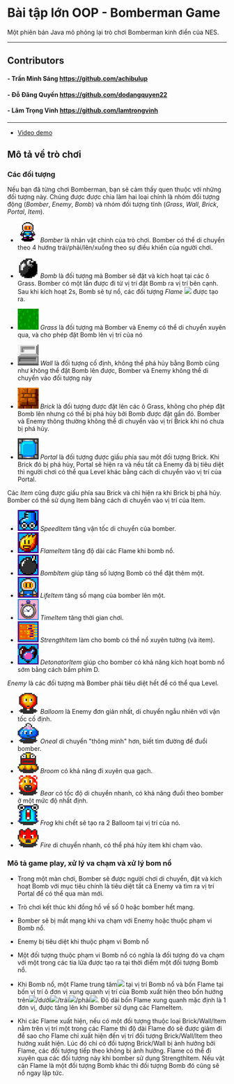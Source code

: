 # Bài tập lớn OOP - Bomberman Game

Một phiên bản Java mô phỏng lại trò chơi Bomberman kinh điển của NES.

---

## Contributors

#### - Trần Minh Sáng https://github.com/achibulup
#### - Đỗ Đăng Quyền https://github.com/dodangquyen22
#### - Lâm Trọng Vinh https://github.com/lamtrongvinh

---

- [Video demo](https://youtu.be/_ZtJpHBUFIs)

## Mô tả về trò chơi

### Các đối tượng
Nếu bạn đã từng chơi Bomberman, bạn sẽ cảm thấy quen thuộc với những đối tượng này. Chúng được được chia làm hai loại chính là nhóm đối tượng động (*Bomber*, *Enemy*, *Bomb*) và nhóm đối tượng tĩnh (*Grass*, *Wall*, *Brick*, *Portal*, *Item*).

- ![](res/sprites/Illustrations/player.png) *Bomber* là nhân vật chính của trò chơi. Bomber có thể di chuyển theo 4 hướng trái/phải/lên/xuống theo sự điều khiển của người chơi. 
- ![](res/sprites/Illustrations/bomb.png) *Bomb* là đối tượng mà Bomber sẽ đặt và kích hoạt tại các ô Grass. Bomber có một lần được đi từ vị trí đặt Bomb ra vị trí bên cạnh. Sau khi kích hoạt 2s, Bomb sẽ tự nổ, các đối tượng *Flame* ![](res/sprites/explosion_horizontal.png) được tạo ra.


- ![](res/sprites/Illustrations/grass.png) *Grass* là đối tượng mà Bomber và Enemy có thể di chuyển xuyên qua, và cho phép đặt Bomb lên vị trí của nó
- ![](res/sprites/Illustrations/steel.png) *Wall* là đối tượng cố định, không thể phá hủy bằng Bomb cũng như không thể đặt Bomb lên được, Bomber và Enemy không thể di chuyển vào đối tượng này
- ![](res/sprites/Illustrations/brick.png) *Brick* là đối tượng được đặt lên các ô Grass, không cho phép đặt Bomb lên nhưng có thể bị phá hủy bởi Bomb được đặt gần đó. Bomber và Enemy thông thường không thể di chuyển vào vị trí Brick khi nó chưa bị phá hủy.


- ![](res/sprites/Illustrations/portal.png) *Portal* là đối tượng được giấu phía sau một đối tượng Brick. Khi Brick đó bị phá hủy, Portal sẽ hiện ra và nếu tất cả Enemy đã bị tiêu diệt thì người chơi có thể qua Level khác bằng cách di chuyển vào vị trí của Portal.

Các *Item* cũng được giấu phía sau Brick và chỉ hiện ra khi Brick bị phá hủy. Bomber có thể sử dụng Item bằng cách di chuyển vào vị trí của Item.
- ![](res/sprites/Illustrations/bonus_speed.png) *SpeedItem* tăng vận tốc di chuyển của bomber.
- ![](res/sprites/Illustrations/longer_flame.png) *FlameItem* tăng độ dài các Flame khi bomb nổ.
- ![](res/sprites/Illustrations/extra_bomb.png) *BombItem* giúp tăng số lượng Bomb có thể đặt thêm một.
- ![](res/sprites/Illustrations/extra_life.png) *LifeItem* tăng số mạng của bomber lên một.
- ![](res/sprites/Illustrations/time_item.png) *TimeItem* tăng thời gian chơi.
- ![](res/sprites/Illustrations/strength_item.png) *StrengthItem* làm cho bomb có thể nổ xuyên tường (và item).
- ![](res/sprites/Illustrations/detonator.png) *DetonatorItem* giúp cho bomber có khả năng kích hoạt bomb nổ sớm bằng cách bấm phím D.

*Enemy* là các đối tượng mà Bomber phải tiêu diệt hết để có thể qua Level.
- ![](res/sprites/Illustrations/balloom.png) *Balloom* là Enemy đơn giản nhất, di chuyển ngẫu nhiên với vận tốc cố định.
- ![](res/sprites/Illustrations/oneal.png) *Oneal* di chuyển "thông minh" hơn, biết tìm đường để đuổi bomber.
- ![](res/sprites/Illustrations/broom.png) *Broom* có khả năng đi xuyên qua gạch.
- ![](res/sprites/Illustrations/bear.png) *Bear* có tốc độ di chuyển nhanh, có khả năng đuổi theo bomber ở một mức độ nhất định.
- ![](res/sprites/Illustrations/frog.png) *Frog* khi chết sẽ tạo ra 2 Balloom tại vị trí của nó.
- ![](res/sprites/Illustrations/fire.png) *Fire* di chuyển nhanh, có thể phá hủy item khi chạm vào.

### Mô tả game play, xử lý va chạm và xử lý bom nổ
- Trong một màn chơi, Bomber sẽ được người chơi di chuyển, đặt và kích hoạt Bomb với mục tiêu chính là tiêu diệt tất cả Enemy và tìm ra vị trí Portal để có thể qua màn mới.
- Trò chơi kết thúc khi đồng hồ về số 0 hoặc bomber hết mạng.
- Bomber sẽ bị mất mạng khi va chạm với Enemy hoặc thuộc phạm vi Bomb nổ.
- Enemy bị tiêu diệt khi thuộc phạm vi Bomb nổ
- Một đối tượng thuộc phạm vi Bomb nổ có nghĩa là đối tượng đó va chạm với một trong các tia lửa được tạo ra tại thời điểm một đối tượng Bomb nổ.

- Khi Bomb nổ, một Flame trung tâm![](res/sprites/bomb_exploded.png) tại vị trí Bomb nổ và bốn Flame tại bốn vị trí ô đơn vị xung quanh vị trí của Bomb xuất hiện theo bốn hướng trên![](res/sprites/explosion_vertical.png)/dưới![](res/sprites/explosion_vertical.png)/trái![](res/sprites/explosion_horizontal.png)/phải![](res/sprites/explosion_horizontal.png). Độ dài bốn Flame xung quanh mặc định là 1 đơn vị, được tăng lên khi Bomber sử dụng các FlameItem.
- Khi các Flame xuất hiện, nếu có một đối tượng thuộc loại Brick/Wall/Item nằm trên vị trí một trong các Flame thì độ dài Flame đó sẽ được giảm đi để sao cho Flame chỉ xuất hiện đến vị trí đối tượng Brick/Wall/Item theo hướng xuất hiện. Lúc đó chỉ có đối tượng Brick/Wall bị ảnh hưởng bởi Flame, các đối tượng tiếp theo không bị ảnh hưởng.  Flame có thể đi xuyên qua các đối tượng này khi bomber sử dụng StrengthItem. Nếu vật cản Flame là một đối tượng Bomb khác thì đối tượng Bomb đó cũng sẽ nổ ngay lập tức.
